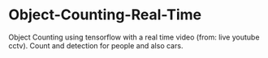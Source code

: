 # Object-Counting-Real-Time
Object Counting using tensorflow with a real time video (from: live youtube cctv). Count and detection for people and also cars.
